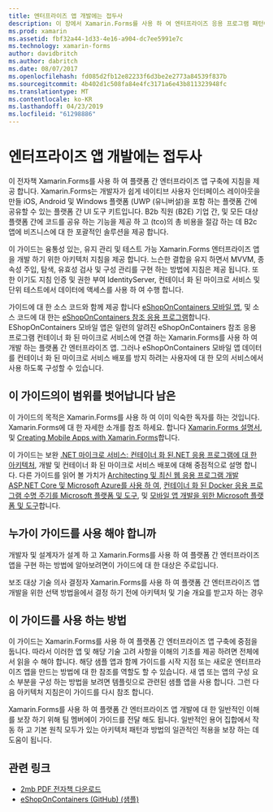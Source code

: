 ```yaml
---
title: 엔터프라이즈 앱 개발에는 접두사
description: 이 장에서 Xamarin.Forms를 사용 하 여 엔터프라이즈 응용 프로그램 패턴에 접두사를 제공 합니다.
ms.prod: xamarin
ms.assetid: fbf32a44-1d33-4e16-a904-dc7ee5991e7c
ms.technology: xamarin-forms
author: davidbritch
ms.author: dabritch
ms.date: 08/07/2017
ms.openlocfilehash: fd085d2fb12e82233f6d3be2e2773a84539f837b
ms.sourcegitcommit: 4b402d1c508fa84e4fc3171a6e43b811323948fc
ms.translationtype: MT
ms.contentlocale: ko-KR
ms.lasthandoff: 04/23/2019
ms.locfileid: "61298886"
---
```

# <a name="preface-to-enterprise-app-development"></a>엔터프라이즈 앱 개발에는 접두사

이 전자책 Xamarin.Forms를 사용 하 여 플랫폼 간 엔터프라이즈 앱 구축에 지침을 제공 합니다. Xamarin.Forms는 개발자가 쉽게 네이티브 사용자 인터페이스 레이아웃을 만들 iOS, Android 및 Windows 플랫폼 (UWP (유니버설)을 포함 하는 플랫폼 간에 공유할 수 있는 플랫폼 간 UI 도구 키트입니다. B2b 직원 (B2E) 기업 간, 및 모든 대상 플랫폼 간에 코드를 공유 하는 기능을 제공 하 고 (tco)의 총 비용을 절감 하는 데 B2c 앱에 비즈니스에 대 한 포괄적인 솔루션을 제공 합니다.

이 가이드는 융통성 있는, 유지 관리 및 테스트 가능 Xamarin.Forms 엔터프라이즈 앱을 개발 하기 위한 아키텍처 지침을 제공 합니다. 느슨한 결합을 유지 하면서 MVVM, 종속성 주입, 탐색, 유효성 검사 및 구성 관리를 구현 하는 방법에 지침은 제공 됩니다. 또한 이기도 지침 인증 및 권한 부여 IdentityServer, 컨테이너 화 된 마이크로 서비스 및 단위 테스트에서 데이터에 액세스를 사용 하 여 수행 합니다.

가이드에 대 한 소스 코드와 함께 제공 합니다 [eShopOnContainers 모바일 앱](https://github.com/dotnet-architecture/eShopOnContainers/tree/master/src/Mobile), 및 소스 코드에 대 한는 [eShopOnContainers 참조 응용 프로그램](https://github.com/dotnet-architecture/eShopOnContainers)합니다. EShopOnContainers 모바일 앱은 일련의 알려진 eShopOnContainers 참조 응용 프로그램 컨테이너 화 된 마이크로 서비스에 연결 하는 Xamarin.Forms를 사용 하 여 개발 하는 플랫폼 간 엔터프라이즈 앱. 그러나 eShopOnContainers 모바일 앱 데이터를 컨테이너 화 된 마이크로 서비스 배포를 방지 하려는 사용자에 대 한 모의 서비스에서 사용 하도록 구성할 수 있습니다.

## <a name="whats-left-out-of-this-guides-scope"></a>이 가이드의이 범위를 벗어납니다 남은

이 가이드의 목적은 Xamarin.Forms를 사용 하 여 이미 익숙한 독자를 하는 것입니다. Xamarin.Forms에 대 한 자세한 소개를 참조 하세요. 합니다 [Xamarin.Forms 설명서](~/xamarin-forms/index.yml), 및 [Creating Mobile Apps with Xamarin.Forms](https://aka.ms/xamebook)합니다.

이 가이드는 보완 [.NET 마이크로 서비스: 컨테이너 화 된.NET 응용 프로그램에 대 한 아키텍처](https://aka.ms/microservicesebook), 개발 및 컨테이너 화 된 마이크로 서비스 배포에 대해 중점적으로 설명 합니다. 다른 가이드를 읽어 볼 가치가 [Architecting 및 최신 웹 응용 프로그램 개발 ASP.NET Core 및 Microsoft Azure를 사용 하 여](http://aka.ms/WebAppEbook), [컨테이너 화 된 Docker 응용 프로그램 수명 주기를 Microsoft 플랫폼 및 도구](http://aka.ms/dockerlifecycleebook), 및 [모바일 앱 개발을 위한 Microsoft 플랫폼 및 도구](http://aka.ms/MobAppDev/StndPDF)합니다.

## <a name="who-should-use-this-guide"></a>누가이 가이드를 사용 해야 합니까

개발자 및 설계자가 설계 하 고 Xamarin.Forms를 사용 하 여 플랫폼 간 엔터프라이즈 앱을 구현 하는 방법에 알아보려면이 가이드에 대 한 대상은 주로입니다.

보조 대상 기술 의사 결정자 Xamarin.Forms를 사용 하 여 플랫폼 간 엔터프라이즈 앱 개발을 위한 선택 방법을에서 결정 하기 전에 아키텍처 및 기술 개요를 받고자 하는 경우

## <a name="how-to-use-this-guide"></a>이 가이드를 사용 하는 방법

이 가이드는 Xamarin.Forms를 사용 하 여 플랫폼 간 엔터프라이즈 앱 구축에 중점을 둡니다. 따라서 이러한 앱 및 해당 기술 고려 사항을 이해의 기초를 제공 하려면 전체에서 읽을 수 해야 합니다. 해당 샘플 앱과 함께 가이드를 시작 지점 또는 새로운 엔터프라이즈 앱을 만드는 방법에 대 한 참조를 역할도 할 수 있습니다. 새 앱 또는 앱의 구성 요소 부분을 구성 하는 방법을 보려면 템플릿으로 관련된 샘플 앱을 사용 합니다. 그런 다음 아키텍처 지침은이 가이드를 다시 참조 합니다.

Xamarin.Forms를 사용 하 여 플랫폼 간 엔터프라이즈 앱 개발에 대 한 일반적인 이해를 보장 하기 위해 팀 멤버에이 가이드를 전달 해도 됩니다. 일반적인 용어 집합에서 작동 하 고 기본 원칙 모두가 있는 아키텍처 패턴과 방법의 일관적인 적용을 보장 하는 데 도움이 됩니다.


## <a name="related-links"></a>관련 링크

- [2mb PDF 전자책 다운로드](https://aka.ms/xamarinpatternsebook)
- [eShopOnContainers (GitHub) (샘플)](https://github.com/dotnet-architecture/eShopOnContainers)
